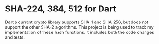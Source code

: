 SHA-224, 384, 512 for Dart
==========================

Dart's current crypto library supports SHA-1 and SHA-256, but does not support the other SHA-2 algorithms.  This project is being used to track my implementation of these hash functions.  It includes both the code changes and tests.

